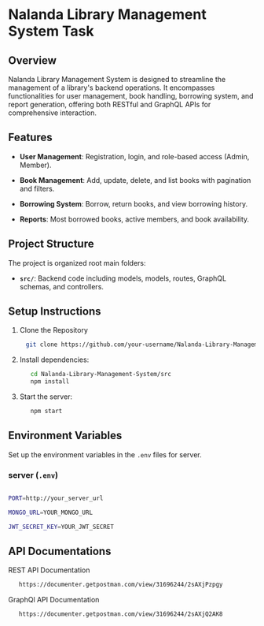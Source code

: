# Nalanda Library Management System Task


## Overview

Nalanda Library Management System is designed to streamline the management of a library's backend operations. It encompasses functionalities for user management, book handling, borrowing system, and report generation, offering both RESTful and GraphQL APIs for comprehensive interaction.

## Features

- **User Management**: Registration, login, and role-based access (Admin, Member).

- **Book Management**:  Add, update, delete, and list books with pagination and filters.

- **Borrowing System**: Borrow, return books, and view borrowing history.

- **Reports**: Most borrowed books, active members, and book availability.


## Project Structure

The project is organized root main folders:

- **`src/`**: Backend code including models, models, routes, GraphQL schemas, and controllers.

## Setup Instructions

1. Clone the Repository

```bash
     git clone https://github.com/your-username/Nalanda-Library-Management-System.git
```


2. Install dependencies:
    ```bash
       cd Nalanda-Library-Management-System/src
       npm install
    ```
    
3. Start the server:
    ```bash
       npm start
    ```

## Environment Variables

Set up the environment variables in the `.env` files for  server.

### server (`.env`)

   ```bash
   
PORT=http://your_server_url

MONGO_URL=YOUR_MONGO_URL

JWT_SECRET_KEY=YOUR_JWT_SECRET
```


## API Documentations


REST API Documentation

```bash
   https://documenter.getpostman.com/view/31696244/2sAXjPzpgy
```

GraphQl API Documentation

```bash
   https://documenter.getpostman.com/view/31696244/2sAXjQ2AK8
```
